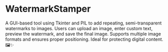 # WatermarkStamper
A GUI-based tool using Tkinter and PIL to add repeating, semi-transparent watermarks to images. Users can upload an image, enter custom text, preview the watermark, and save the final image. Supports multiple image formats and ensures proper positioning. Ideal for protecting digital content. 🖼️✨
